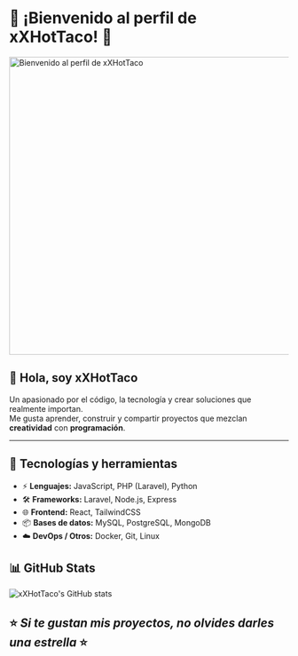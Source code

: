 # 🌮 ¡Bienvenido al perfil de xXHotTaco! 🌮  
<img width="1536" height="537" alt="Bienvenido al perfil de xXHotTaco" src="https://github.com/user-attachments/assets/7cbea229-0b73-4a45-98d9-7b9ad8b085b1" />

## 👋 Hola, soy **xXHotTaco**
Un apasionado por el código, la tecnología y crear soluciones que realmente importan.  
Me gusta aprender, construir y compartir proyectos que mezclan **creatividad** con **programación**.  

---

## 🚀 Tecnologías y herramientas
- ⚡ **Lenguajes:** JavaScript, PHP (Laravel), Python  
- 🛠️ **Frameworks:** Laravel, Node.js, Express  
- 🌐 **Frontend:** React, TailwindCSS  
- 📦 **Bases de datos:** MySQL, PostgreSQL, MongoDB  
- ☁️ **DevOps / Otros:** Docker, Git, Linux  


## 📊 GitHub Stats
![xXHotTaco's GitHub stats](https://github-readme-stats.vercel.app/api?username=xXHotTaco&show_icons=true&theme=radical)  

## ⭐️ _Si te gustan mis proyectos, no olvides darles una estrella_ ⭐️  
